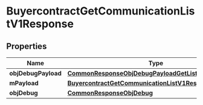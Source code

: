 
# BuyercontractGetCommunicationListV1Response

## Properties
| Name | Type | Description | Notes |
| ------------ | ------------- | ------------- | ------------- |
| **objDebugPayload** | [**CommonResponseObjDebugPayloadGetList**](CommonResponseObjDebugPayloadGetList.md) |  |  |
| **mPayload** | [**BuyercontractGetCommunicationListV1ResponseMPayload**](BuyercontractGetCommunicationListV1ResponseMPayload.md) |  |  |
| **objDebug** | [**CommonResponseObjDebug**](CommonResponseObjDebug.md) |  |  [optional] |



